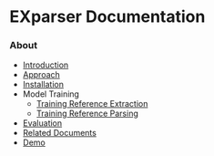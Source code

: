 		
<h1>EXparser Documentation</h1>

<h3>About</h3>

* [Introduction](Introduction.md)
* [Approach](Approach.md)
* [Installation](Installation.md)
* Model Training
  * [Training Reference Extraction](ReferenceExtraction.md)
  * [Training Reference Parsing](ReferenceParsing.md)
* [Evaluation](Evaluation.md)
* [Related Documents](Related.md)
* [Demo](Demo.md)
